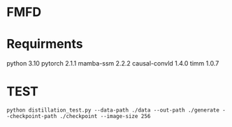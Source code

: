 # FMFD
# Requirments
python 3.10
pytorch 2.1.1
mamba-ssm 2.2.2
causal-convld 1.4.0
timm 1.0.7

# TEST
    python distillation_test.py --data-path ./data --out-path ./generate --checkpoint-path ./checkpoint --image-size 256

